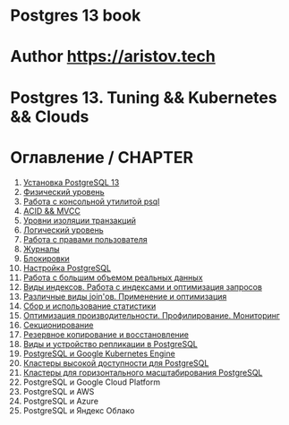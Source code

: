 # Postgres 13 book
# Author https://aristov.tech
# Postgres 13. Tuning && Kubernetes && Clouds
# Оглавление / CHAPTER
1. [Установка PostgreSQL 13](https://github.com/aeuge/Postgres13book/blob/main/chapters/CHAPTER01.md)
2. [Физический уровень](https://github.com/aeuge/Postgres13book/blob/main/chapters/CHAPTER02.md)
3. [Работа с консольной утилитой psql](https://github.com/aeuge/Postgres13book/blob/main/chapters/CHAPTER03.md)
4. [ACID && MVCC](https://github.com/aeuge/Postgres13book/blob/main/chapters/CHAPTER04.md)
5. [Уровни изоляции транзакций](https://github.com/aeuge/Postgres13book/blob/main/chapters/CHAPTER05.md)
6. [Логический уровень](https://github.com/aeuge/Postgres13book/blob/main/chapters/CHAPTER06.md)
7. [Работа с правами пользователя](https://github.com/aeuge/Postgres13book/blob/main/chapters/CHAPTER07.md)
8. [Журналы](https://github.com/aeuge/Postgres13book/blob/main/chapters/CHAPTER08.md)
9. [Блокировки](https://github.com/aeuge/Postgres13book/blob/main/chapters/CHAPTER09.md)
10. [Настройка PostgreSQL](https://github.com/aeuge/Postgres13book/blob/main/chapters/CHAPTER10.md)
11. [Работа с большим объемом реальных данных](https://github.com/aeuge/Postgres13book/blob/main/chapters/CHAPTER11.md)
12. [Виды индексов. Работа с индексами и оптимизация запросов](https://github.com/aeuge/Postgres13book/blob/main/chapters/CHAPTER12.md)
13. [Различные виды join'ов. Применение и оптимизация](https://github.com/aeuge/Postgres13book/blob/main/chapters/CHAPTER13.md)
14. [Сбор и использование статистики](https://github.com/aeuge/Postgres13book/blob/main/chapters/CHAPTER14.md)
15. [Оптимизация производительности. Профилирование. Мониторинг](https://github.com/aeuge/Postgres13book/blob/main/chapters/CHAPTER15.md)
16. [Секционирование](https://github.com/aeuge/Postgres13book/blob/main/chapters/CHAPTER16.md)
17. [Резервное копирование и восстановление](https://github.com/aeuge/Postgres13book/blob/main/chapters/CHAPTER17.md) 
18. [Виды и устройство репликации в PostgreSQL](https://github.com/aeuge/Postgres13book/blob/main/chapters/CHAPTER18.md)
19. [PostgreSQL и Google Kubernetes Engine](https://github.com/aeuge/Postgres13book/blob/main/chapters/CHAPTER19.md)    
20. [Кластеры высокой доступности для PostgreSQL](https://github.com/aeuge/Postgres13book/blob/main/chapters/CHAPTER20.md)    
21. [Кластеры для горизонтального масштабирования PostgreSQL](https://github.com/aeuge/Postgres13book/blob/main/chapters/CHAPTER21.md)
22. PostgreSQL и Google Cloud Platform    
23. PostgreSQL и AWS    
24. PostgreSQL и Azure    
25. PostgreSQL и Яндекс Облако

